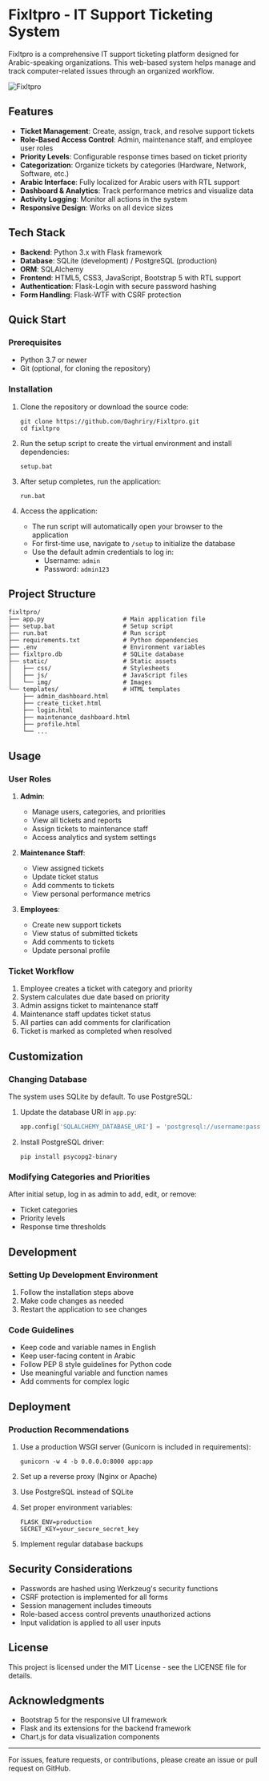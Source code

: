 # Fixltpro - IT Support Ticketing System

Fixltpro is a comprehensive IT support ticketing platform designed for Arabic-speaking organizations. This web-based system helps manage and track computer-related issues through an organized workflow.

![Fixltpro](https://via.placeholder.com/800x400?text=Fixltpro+IT+Support+Ticketing+System)

## Features

- **Ticket Management**: Create, assign, track, and resolve support tickets
- **Role-Based Access Control**: Admin, maintenance staff, and employee user roles
- **Priority Levels**: Configurable response times based on ticket priority
- **Categorization**: Organize tickets by categories (Hardware, Network, Software, etc.)
- **Arabic Interface**: Fully localized for Arabic users with RTL support
- **Dashboard & Analytics**: Track performance metrics and visualize data
- **Activity Logging**: Monitor all actions in the system
- **Responsive Design**: Works on all device sizes

## Tech Stack

- **Backend**: Python 3.x with Flask framework
- **Database**: SQLite (development) / PostgreSQL (production)
- **ORM**: SQLAlchemy
- **Frontend**: HTML5, CSS3, JavaScript, Bootstrap 5 with RTL support
- **Authentication**: Flask-Login with secure password hashing
- **Form Handling**: Flask-WTF with CSRF protection

## Quick Start

### Prerequisites

- Python 3.7 or newer
- Git (optional, for cloning the repository)

### Installation

1. Clone the repository or download the source code:
   ```
   git clone https://github.com/Daghriry/Fixltpro.git
   cd fixltpro
   ```

2. Run the setup script to create the virtual environment and install dependencies:
   ```
   setup.bat
   ```
   
3. After setup completes, run the application:
   ```
   run.bat
   ```

4. Access the application:
   - The run script will automatically open your browser to the application
   - For first-time use, navigate to `/setup` to initialize the database
   - Use the default admin credentials to log in:
     - Username: `admin`
     - Password: `admin123`

## Project Structure

```
fixltpro/
├── app.py                      # Main application file
├── setup.bat                   # Setup script
├── run.bat                     # Run script
├── requirements.txt            # Python dependencies
├── .env                        # Environment variables
├── fixltpro.db                 # SQLite database
├── static/                     # Static assets
│   ├── css/                    # Stylesheets
│   ├── js/                     # JavaScript files
│   └── img/                    # Images
└── templates/                  # HTML templates
    ├── admin_dashboard.html
    ├── create_ticket.html
    ├── login.html
    ├── maintenance_dashboard.html
    ├── profile.html
    └── ...
```

## Usage

### User Roles

1. **Admin**:
   - Manage users, categories, and priorities
   - View all tickets and reports
   - Assign tickets to maintenance staff
   - Access analytics and system settings

2. **Maintenance Staff**:
   - View assigned tickets
   - Update ticket status
   - Add comments to tickets
   - View personal performance metrics

3. **Employees**:
   - Create new support tickets
   - View status of submitted tickets
   - Add comments to tickets
   - Update personal profile

### Ticket Workflow

1. Employee creates a ticket with category and priority
2. System calculates due date based on priority
3. Admin assigns ticket to maintenance staff
4. Maintenance staff updates ticket status
5. All parties can add comments for clarification
6. Ticket is marked as completed when resolved

## Customization

### Changing Database

The system uses SQLite by default. To use PostgreSQL:

1. Update the database URI in `app.py`:
   ```python
   app.config['SQLALCHEMY_DATABASE_URI'] = 'postgresql://username:password@localhost/fixltpro'
   ```

2. Install PostgreSQL driver:
   ```
   pip install psycopg2-binary
   ```

### Modifying Categories and Priorities

After initial setup, log in as admin to add, edit, or remove:
- Ticket categories
- Priority levels
- Response time thresholds

## Development

### Setting Up Development Environment

1. Follow the installation steps above
2. Make code changes as needed
3. Restart the application to see changes

### Code Guidelines

- Keep code and variable names in English
- Keep user-facing content in Arabic
- Follow PEP 8 style guidelines for Python code
- Use meaningful variable and function names
- Add comments for complex logic

## Deployment

### Production Recommendations

1. Use a production WSGI server (Gunicorn is included in requirements):
   ```
   gunicorn -w 4 -b 0.0.0.0:8000 app:app
   ```

2. Set up a reverse proxy (Nginx or Apache)

3. Use PostgreSQL instead of SQLite

4. Set proper environment variables:
   ```
   FLASK_ENV=production
   SECRET_KEY=your_secure_secret_key
   ```

5. Implement regular database backups

## Security Considerations

- Passwords are hashed using Werkzeug's security functions
- CSRF protection is implemented for all forms
- Session management includes timeouts
- Role-based access control prevents unauthorized actions
- Input validation is applied to all user inputs

## License

This project is licensed under the MIT License - see the LICENSE file for details.

## Acknowledgments

- Bootstrap 5 for the responsive UI framework
- Flask and its extensions for the backend framework
- Chart.js for data visualization components

---

For issues, feature requests, or contributions, please create an issue or pull request on GitHub.
